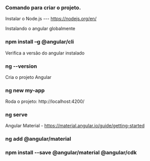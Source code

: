 ### Comando para criar o projeto.

Instalar o Node.js
--- https://nodejs.org/en/

Instalando o angular globalmente
### npm install –g @angular/cli

Verifica a versão do angular instalado
### ng --version

Cria o projeto Angular
### ng new my-app

Roda o projeto: http://localhost:4200/
### ng serve

Angular Material - https://material.angular.io/guide/getting-started
### ng add @angular/material

### npm install --save @angular/material @angular/cdk
